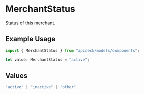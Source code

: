# MerchantStatus

Status of this merchant.

## Example Usage

```typescript
import { MerchantStatus } from "apideck/models/components";

let value: MerchantStatus = "active";
```

## Values

```typescript
"active" | "inactive" | "other"
```